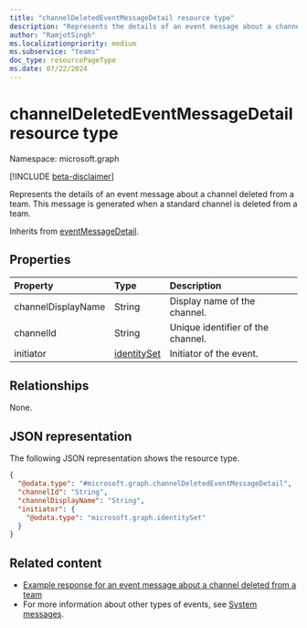 ```yaml
---
title: "channelDeletedEventMessageDetail resource type"
description: "Represents the details of an event message about a channel deleted from a team."
author: "RamjotSingh"
ms.localizationpriority: medium
ms.subservice: "teams"
doc_type: resourcePageType
ms.date: 07/22/2024
---
```


# channelDeletedEventMessageDetail resource type

Namespace: microsoft.graph

[!INCLUDE [beta-disclaimer](../../includes/beta-disclaimer.md)]

Represents the details of an event message about a channel deleted from a team.
This message is generated when a standard channel is deleted from a team.


Inherits from [eventMessageDetail](../resources/eventmessagedetail.md).

## Properties
|Property|Type|Description|
|:---|:---|:---|
|channelDisplayName|String|Display name of the channel.|
|channelId|String|Unique identifier of the channel.|
|initiator|[identitySet](../resources/identityset.md)|Initiator of the event.|

## Relationships
None.

## JSON representation
The following JSON representation shows the resource type.
<!-- {
  "blockType": "resource",
  "@odata.type": "microsoft.graph.channelDeletedEventMessageDetail",
  "baseType": "microsoft.graph.eventMessageDetail"
}
-->
``` json
{
  "@odata.type": "#microsoft.graph.channelDeletedEventMessageDetail",
  "channelId": "String",
  "channelDisplayName": "String",
  "initiator": {
    "@odata.type": "microsoft.graph.identitySet"
  }
}
```


## Related content
- [Example response for an event message about a channel deleted from a team](/graph/system-messages/#channel-deleted)
- For more information about other types of events, see [System messages](/graph/system-messages).
